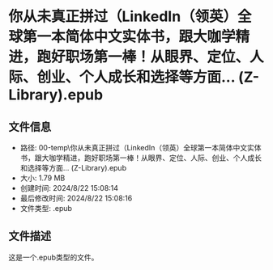 ﻿# 你从未真正拼过（LinkedIn（领英）全球第一本简体中文实体书，跟大咖学精进，跑好职场第一棒！从眼界、定位、人际、创业、个人成长和选择等方面... (Z-Library).epub

## 文件信息
- 路径: 00-temp\你从未真正拼过（LinkedIn（领英）全球第一本简体中文实体书，跟大咖学精进，跑好职场第一棒！从眼界、定位、人际、创业、个人成长和选择等方面... (Z-Library).epub
- 大小: 1.79 MB
- 创建时间: 2024/8/22 15:08:14
- 最后修改时间: 2024/8/22 15:08:16
- 文件类型: .epub

## 文件描述
这是一个.epub类型的文件。

